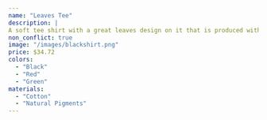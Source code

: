 ```yaml
---
name: "Leaves Tee"
description: |
A soft tee shirt with a great leaves design on it that is produced with all natural materials.
non_conflict: true
image: "/images/blackshirt.png"
price: $34.72
colors:
  - "Black"
  - "Red"
  - "Green"
materials:
  - "Cotton"
  - "Natural Pigments"
---
```

